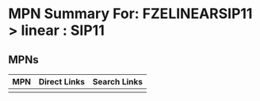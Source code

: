 



# MPN Summary For: FZELINEARSIP11 > linear : SIP11

## MPNs
  

|MPN|Direct Links|Search Links|
| :--- | :--- | :--- |
||||
